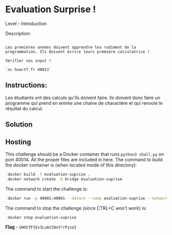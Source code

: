 # Evaluation Surprise !

Level - Introduction

Description:
```

Les premières années doivent apprendre les rudiment de la programmation. Ils doivent écrire leurs première calculatrice !

Vérifier vos input !

`nc huoctf.fr 40013`
```

## Instructions:

Les étudiants ont des calculs qu'ils doivent faire. Ils doivent donc faire un programme qui prend en entrée une chaine de charactère et qui renvoie le résultat du calcul.


## Solution


## Hosting
This challenge should be a Docker container that runs `python3 chall.py` on port 40014. All the proper files are included in here. The command to build the docker container is (when located inside of this directory):

```bash
 docker build -t evaluation-suprise .
 docker network create -d bridge evaluation-suprise
```

The command to start the challenge is:

```bash
 docker run -p 40001:40001 --detach --name evaluation-suprise --network evaluation-suprise evaluation-suprise:latest
```

The command to stop the challenge (since CTRL+C won't work) is:

```bash
 docker stop evaluation-suprise
```


**Flag** - `UHOCTF{Ev3LuAtI0nS*rPise}`
